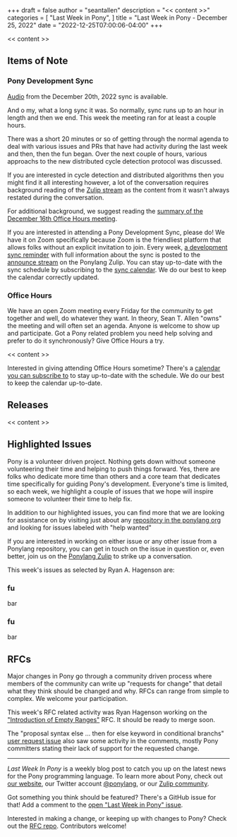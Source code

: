 +++
draft = false
author = "seantallen"
description = "<< content >>"
categories = [
    "Last Week in Pony",
]
title = "Last Week in Pony - December 25, 2022"
date = "2022-12-25T07:00:06-04:00"
+++

<< content >>

<!--more-->

## Items of Note

### Pony Development Sync

[Audio](https://sync-recordings.ponylang.io/r/2022_12_20.mp4) from the December 20th, 2022 sync is available.

And o my, what a long sync it was. So normally, sync runs up to an hour in length and then we end. This week the meeting ran for at least a couple hours.

There was a short 20 minutes or so of getting through the normal agenda to deal with various issues and PRs that have had activity during the last week and then, then the fun began. Over the next couple of hours, various approachs to the new distributed cycle detection protocol was discussed.

If you are interested in cycle detection and distributed algorithms then you might find it all interesting however, a lot of the conversation requires background reading of the [Zulip stream](https://ponylang.zulipchat.com/#narrow/stream/361692-distributed-cycle-detection) as the content from it wasn't always restated during the conversation.

For additional background, we suggest reading the [summary of the December 16th Office Hours meeting](https://www.ponylang.io/blog/2022/12/last-week-in-pony---december-18-2022/#office-hours).

If you are interested in attending a Pony Development Sync, please do! We have it on Zoom specifically because Zoom is the friendliest platform that allows folks without an explicit invitation to join. Every week, [a development sync reminder](https://ponylang.zulipchat.com/#narrow/stream/189932-announce/topic/Sync.20Reminder) with full information about the sync is posted to the [announce stream](https://ponylang.zulipchat.com/#narrow/stream/189932-announce) on the Ponylang Zulip. You can stay up-to-date with the sync schedule by subscribing to the [sync calendar](https://calendar.google.com/calendar/ical/59jcru6f50mrpqbm7em4iclnkk%40group.calendar.google.com/public/basic.ics). We do our best to keep the calendar correctly updated.

### Office Hours

We have an open Zoom meeting every Friday for the community to get together and well, do whatever they want. In theory, Sean T. Allen "owns" the meeting and will often set an agenda. Anyone is welcome to show up and participate. Got a Pony related problem you need help solving and prefer to do it synchronously? Give Office Hours a try.

<< content >>

Interested in giving attending Office Hours sometime? There's a [calendar you can subscribe to](https://calendar.google.com/calendar/ical/4465e68ae24131ae00461a40893f2637a2c9ac510e311a44ff78680e2f183ce3%40group.calendar.google.com/public/basic.ics) to stay up-to-date with the schedule. We do our best to keep the calendar up-to-date.

## Releases

<< content >>

## Highlighted Issues

Pony is a volunteer driven project. Nothing gets down without someone volunteering their time and helping to push things forward. Yes, there are folks who dedicate more time than others and a core team that dedicates time specifically for guiding Pony's development. Everyone's time is limited, so each week, we highlight a couple of issues that we hope will inspire someone to volunteer their time to help fix.

In addition to our highlighted issues, you can find more that we are looking for assistance on by visiting just about any [repository in the ponylang org](https://github.com/ponylang/) and looking for issues labeled with "help wanted"

If you are interested in working on either issue or any other issue from a Ponylang repository, you can get in touch on the issue in question or, even better, join us on the [Ponylang Zulip](https://ponylang.zulipchat.com/) to strike up a conversation.

This week's issues as selected by Ryan A. Hagenson are:

### fu

bar

### fu

bar

## RFCs

Major changes in Pony go through a community driven process where members of the community can write up "requests for change" that detail what they think should be changed and why. RFCs can range from simple to complex. We welcome your participation.

This week's RFC related activity was Ryan Hagenson working on the ["Introduction of Empty Ranges"](https://github.com/ponylang/ponyc/issues/4255) RFC. It should be ready to merge soon.

The "proposal syntax else ... then for else keyword in conditional branchs" [user request issue](https://github.com/ponylang/rfcs/issues/207) also saw some activity in the comments, mostly Pony committers stating their lack of support for the requested change.

---

_Last Week In Pony_ is a weekly blog post to catch you up on the latest news for the Pony programming language. To learn more about Pony, check out [our website](https://ponylang.io), our Twitter account [@ponylang](https://twitter.com/ponylang), or our [Zulip community](https://ponylang.zulipchat.com).

Got something you think should be featured? There's a GitHub issue for that! Add a comment to the [open "Last Week in Pony" issue](https://github.com/ponylang/ponylang.github.io/issues?q=is%3Aissue+is%3Aopen+label%3Alast-week-in-pony).

Interested in making a change, or keeping up with changes to Pony? Check out the [RFC repo](https://github.com/ponylang/rfcs). Contributors welcome!
